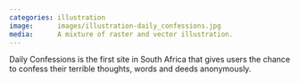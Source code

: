 ```yaml
---
categories: illustration
image:      images/illustration-daily_confessions.jpg
media:      A mixture of raster and vector illustration.
---
```

Daily Confessions is the first site in South Africa that gives users the chance
to confess their terrible thoughts, words and deeds anonymously.
